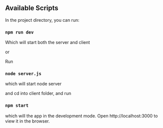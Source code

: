 ## Available Scripts

In the project directory, you can run:

### `npm run dev`

Which will start both the server and client

or

Run

### `node server.js`

which will start node server

and cd into client folder, and run

### `npm start`

which will the app in the development mode.
Open http://localhost:3000 to view it in the browser.
